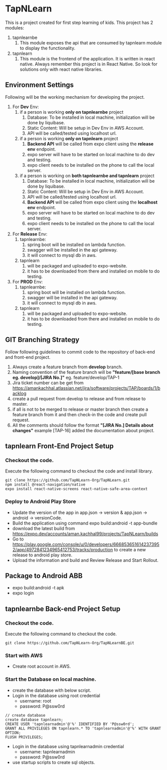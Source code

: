 # TapNLearn
This is a project created for first step learning of kids. This project has 2 modules:
1. tapnlearnbe
   1. This module exposes the api that are consumed by tapnlearn module to display the functionality.
2. tapnlearn 
   1. This module is the frontend of the application. It is written in react native. Always remember this project is in React Native. So look for solutions only with react native libraries.

## Environment Settings
Following will be the working mechanism for developing the project.
1. For **Dev** Env:
   1. if a person is working **only on tapnlearnbe** project
      1. Database: To be installed in local machine, initialization will be done by liquibase.
      2. Static Content: Will be setup in Dev Env in AWS Account. 
      3. API will be called/tested using localhost url. 
   2. if a person is working **only on tapnlearn** project
      1. **Backend API** will be called from expo client using the **release env** endpoint.
      2. expo server will have to be started on local machine to do dev and testing.
      3. expo client needs to be installed on the phone to call the local server.
   3. if a person is working on **both tapnlearnbe and tapnlearn** project
      1. Database: To be installed in local machine, initialization will be done by liquibase.
      2. Static Content: Will be setup in Dev Env in AWS Account.
      3. API will be called/tested using localhost url.
      4. **Backend API** will be called from expo client using the **localhost env** endpoint.
      5. expo server will have to be started on local machine to do dev and testing.
      6. expo client needs to be installed on the phone to call the local server.
2. For **Release** Env:
   1. tapnlearnbe:
      1. spring boot will be installed on lambda function.
      2. swagger will be installed in the api gateway.
      3. it will connect to mysql db in aws.
   2. tapnlearn
      1. will be packaged and uploaded to expo-website.
      2. it has to be downloaded from there and installed on mobile to do testing. 
3. For **PROD** Env:
   1. tapnlearnbe:
       1. spring boot will be installed on lambda function.
       2. swagger will be installed in the api gateway.
       3. it will connect to mysql db in aws.
   2. tapnlearn
       1. will be packaged and uploaded to expo-website.
       2. it has to be downloaded from there and installed on mobile to do testing.

## GIT Branching Strategy
Follow following guidelines to commit code to the repository of back-end and front-end project.
1. Always create a feature branch from **develop** branch.
2. Naming convention of the feature branch will be **"feature/[base branch eg. develop]/[JIRA No.]"** eg. feature/develop/TAP-1
3. Jira ticket number can be get from https://amankachhal.atlassian.net/jira/software/projects/TAP/boards/1/backlog
4. create a pull request from develop to release and from release to master. 
5. if all is not to be merged to release or master branch then create a feature branch from it and then check-in the code and create pull request.
6. All the comments should follow the format **"[JIRA No.] Details about changes"** example [TAP-16] added the documentation about project.

## tapnlearn Front-End Project Setup
### Checkout the code.
Execute the following command to checkout the code and install library.
```
git clone https://github.com/TapNLearn-Org/TapNLearn.git
npm install @react-navigation/native
expo install react-native-screens react-native-safe-area-context
```
### Deploy to Android Play Store
* Update the version of the app in app.json -> version & app.json -> android -> versionCode.
* Build the application using command expo build:android -t app-bundle
* download the latest build from https://expo.dev/accounts/aman.kachhal99/projects/TapNLearn/builds
* Go to https://play.google.com/console/u/0/developers/6668536516142373952/app/4972841234965412753/tracks/production to create a new release to android play store.
* Upload the information and build and Review Release and Start Rollout.

## Package to Android ABB
* expo build:android -t apk
* expo login

## tapnlearnbe Back-end Project Setup
### Checkout the code.
Execute the following command to checkout the code.
```
git clone https://github.com/TapNLearn-Org/TapNLearnBE.git
```

### Start with AWS
* Create root account in AWS. 

### Start the Database on local machine.
* create the database with below script.
* Login in the database using root credential 
  * username: root
  * password: P@ssw0rd
```
// create database
create database tapnlearn;
CREATE USER 'tapnlearnadmin'@'%' IDENTIFIED BY 'P@ssw0rd';
GRANT ALL PRIVILEGES ON tapnlearn.* TO 'tapnlearnadmin'@'%' WITH GRANT OPTION;
FLUSH PRIVILEGES;
```
* Login in the database using tapnlearnadmin credential
  * username: tapnlearnadmin
  * password: P@ssw0rd
* use startup scripts to create sql objects.
